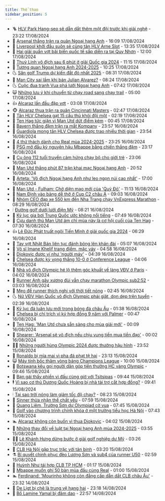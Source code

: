 ```yaml
---
title: Thể thao
sidebar_position: 5
---
```


<!-- vnexpress-the-thao:START -->
- 🪜 [HLV Park Hang-seo sẽ dẫn dắt thêm một đội trước khi giải nghệ](https://vnexpress.net/hlv-park-hang-seo-se-dan-dat-them-mot-doi-truoc-khi-giai-nghe-4782683.html) - 23:22 17/08/2024
- 🦩 [Arsenal thắng trận ra quân Ngoại hạng Anh](https://vnexpress.net/arsenal-thang-tran-ra-quan-ngoai-hang-anh-4782711.html) - 16:09 17/08/2024
- 🧰 [Liverpool khởi đầu suôn sẻ cùng tân HLV Arne Slot](https://vnexpress.net/liverpool-khoi-dau-suon-se-cung-tan-hlv-arne-slot-4782688.html) - 13:35 17/08/2024
- 🤗 [Hai giải quần vợt bãi biển quốc tế sắp diễn ra tại Quy Nhơn](https://vnexpress.net/hai-giai-quan-vot-bai-bien-quoc-te-sap-dien-ra-tai-quy-nhon-4782588.html) - 12:00 17/08/2024
- 🥳 [Thuỳ Linh vô địch sau 6 phút ở giải Quốc gia 2024](https://vnexpress.net/thuy-linh-vo-dich-sau-6-phut-o-giai-quoc-gia-2024-4782673.html) - 11:15 17/08/2024
- 🦣 [Tương quan Ngoại hạng Anh 2024-2025](https://vnexpress.net/tuong-quan-ngoai-hang-anh-2024-2025-4782657.html) - 10:25 17/08/2024
- 🌜 [Sân golf Trump dự kiến đắt đỏ nhất 2025](https://vnexpress.net/san-golf-trump-du-kien-dat-do-nhat-2025-4782613.html) - 08:31 17/08/2024
- 🫶 [Man City sai lầm khi bán Julian Alvarez?](https://vnexpress.net/man-city-sai-lam-khi-ban-julian-alvarez-4782605.html) - 08:24 17/08/2024
- 🌜 [Cuộc đua tranh Vua phá lưới Ngoại hạng Anh](https://vnexpress.net/cuoc-dua-tranh-vua-pha-luoi-ngoai-hang-anh-4782581.html) - 07:42 17/08/2024
- 😺 [Những lưu ý khi chuyển từ chạy road sang chạy trail](https://vnexpress.net/nhung-luu-y-khi-chuyen-tu-chay-road-sang-chay-trail-4782435.html) - 05:00 17/08/2024
- 👍 [Alcaraz lần đầu đập vợt](https://vnexpress.net/alcaraz-lan-dau-dap-vot-4782498.html) - 03:08 17/08/2024
- 🐵 [Alcaraz thua trận ra quân Cincinnati Masters](https://vnexpress.net/alcaraz-thua-tran-ra-quan-cincinnati-masters-4782491.html) - 02:47 17/08/2024
- 💫 [Tân HLV Chelsea gạt 15 cầu thủ khỏi đội một](https://vnexpress.net/tan-hlv-chelsea-gat-15-cau-thu-khoi-doi-mot-4782482.html) - 02:19 17/08/2024
- 🦆 [Ten Hag tức giận vì Man Utd dứt điểm kém](https://vnexpress.net/ten-hag-tuc-gian-vi-man-utd-dut-diem-kem-4782449.html) - 00:45 17/08/2024
- 🙉 [Bayern thắng đậm trận ra mắt Kompany](https://vnexpress.net/bayern-thang-dam-tran-ra-mat-kompany-4782440.html) - 23:57 16/08/2024
- 📝 [Guardiola mong tân HLV Chelsea được trao nhiều thời gian](https://vnexpress.net/guardiola-mong-tan-hlv-chelsea-duoc-trao-nhieu-thoi-gian-4781774.html) - 23:54 16/08/2024
- 💯 [4 thử thách dành cho Real mùa 2024-2025](https://vnexpress.net/4-thu-thach-danh-cho-real-mua-2024-2025-4782318.html) - 23:25 16/08/2024
- 🌈 [PSG mở đầu kỷ nguyên hậu Mbappe bằng chiến thắng đậm](https://vnexpress.net/psg-mo-dau-ky-nguyen-hau-mbappe-bang-chien-thang-dam-4782439.html) - 23:17 16/08/2024
- 🦩 [Cụ ông 112 tuổi truyền cảm hứng chạy bộ cho giới trẻ](https://vnexpress.net/cu-ong-112-tuoi-truyen-cam-hung-chay-bo-cho-gioi-tre-4782436.html) - 23:06 16/08/2024
- 🐲 [Man Utd thắng phút 87 trận khai mạc Ngoại hạng Anh](https://vnexpress.net/man-utd-thang-phut-87-tran-khai-mac-ngoai-hang-anh-4782438.html) - 20:52 16/08/2024
- 🌁 [Arteta: &#39;Vô địch Ngoại hạng Anh như leo ngọn núi cao nhất&#39;](https://vnexpress.net/arteta-vo-dich-ngoai-hang-anh-nhu-leo-ngon-nui-cao-nhat-4782431.html) - 17:00 16/08/2024
- 💯 [Man Utd - Fulham: Chờ diện mạo mới của &#39;Quỷ Đỏ&#39;](https://vnexpress.net/man-utd-fulham-cho-dien-mao-moi-cua-quy-do-4782352.html) - 11:13 16/08/2024
- 🌝 [Nam Định vào bảng dễ thở ở Cup C2 châu Á](https://vnexpress.net/nam-dinh-vao-bang-de-tho-o-cup-c2-chau-a-4782328.html) - 09:03 16/08/2024
- 🤖 [Nhóm CEO đạp xe 550 km đến Nha Trang chạy VnExpress Marathon](https://vnexpress.net/nhom-ceo-dap-xe-550-km-den-nha-trang-chay-vnexpress-marathon-4781309.html) - 08:29 16/08/2024
- 🕯 [Đường golf dưới lưới điện Mỹ](https://vnexpress.net/duong-golf-duoi-luoi-dien-my-4782291.html) - 08:21 16/08/2024
- 🧰 [Kỷ lục gia bơi Trung Quốc ước không nổi tiếng](https://vnexpress.net/ky-luc-gia-boi-trung-quoc-uoc-khong-noi-tieng-4782260.html) - 07:49 16/08/2024
- 🥳 [Cựu danh thủ Man Utd ám chỉ mùa này là cơ hội cuối của Ten Hag](https://vnexpress.net/cuu-danh-thu-man-utd-am-chi-mua-nay-la-co-hoi-cuoi-cua-ten-hag-4782172.html) - 07:30 16/08/2024
- 👍 [Lê Đức Phát truất ngôi Tiến Minh ở giải quốc gia 2024](https://vnexpress.net/le-duc-phat-truat-ngoi-tien-minh-o-giai-quoc-gia-2024-4782216.html) - 06:29 16/08/2024
- 💪 [Tay vợt Nhật Bản liên tục đánh bóng lên khán đài](https://vnexpress.net/tay-vot-nhat-ban-lien-tuc-danh-bong-len-khan-dai-4782184.html) - 05:07 16/08/2024
- 👹 [Võ sĩ Imane Khelif trang điểm, mặc váy](https://vnexpress.net/vo-si-imane-khelif-trang-diem-mac-vay-4782185.html) - 04:58 16/08/2024
- 🧰 [Djokovic được ví như &#39;người máy&#39;](https://vnexpress.net/djokovic-duoc-vi-nhu-nguoi-may-4782186.html) - 04:39 16/08/2024
- 🚀 [Chelsea được kỳ vọng thắng 10-0 ở Conference League](https://vnexpress.net/chelsea-duoc-ky-vong-thang-10-0-o-conference-league-4782085.html) - 04:06 16/08/2024
- 🎃 [Nhà vô địch Olympic hé lộ thêm góc khuất về làng VĐV ở Paris](https://vnexpress.net/nha-vo-dich-olympic-he-lo-them-goc-khuat-ve-lang-vdv-o-paris-4782118.html) - 04:02 16/08/2024
- 🧰 [Runner Anh gãy xương đùi vẫn chạy marathon Olympic sub2:52](https://vnexpress.net/runner-anh-gay-xuong-dui-van-chay-marathon-olympic-sub2-52-4782075.html) - 03:03 16/08/2024
- 👀 [Mẹo để runner thích nghi với thời tiết nóng](https://vnexpress.net/meo-de-runner-thich-nghi-voi-thoi-tiet-nong-4781744.html) - 02:45 16/08/2024
- 🌜 [Nữ VĐV Hàn Quốc vô địch Olympic phải giặt, dọn dẹp trên tuyển](https://vnexpress.net/nu-vdv-han-quoc-vo-dich-olympic-phai-giat-don-dep-tren-tuyen-4782058.html) - 02:39 16/08/2024
- 🫶 [Kỷ lục đá luân lưu mới trong bóng đá châu Âu](https://vnexpress.net/ky-luc-da-luan-luu-moi-trong-bong-da-chau-au-4782043.html) - 01:38 16/08/2024
- 🦄 [Chelsea bị chỉ trích vì ký hợp đồng 9 năm với Palmer](https://vnexpress.net/chelsea-bi-chi-trich-vi-ky-hop-dong-9-nam-voi-palmer-4782018.html) - 00:47 16/08/2024
- 🥳 [Ten Hag: &#39;Man Utd chưa sẵn sàng cho mùa giải mới&#39;](https://vnexpress.net/ten-hag-man-utd-chua-san-sang-cho-mua-giai-moi-4782007.html) - 00:09 16/08/2024
- 🐲 [Shearer: &#39;Arsenal sẽ vô địch nếu chịu vung tiền mua tiền đạo&#39;](https://vnexpress.net/shearer-arsenal-se-vo-dich-neu-chiu-vung-tien-mua-tien-dao-4782004.html) - 00:02 16/08/2024
- 🧑‍🏫 [Những người hùng Olympic 2024 được thưởng hậu hĩnh](https://vnexpress.net/nhung-nguoi-hung-olympic-2024-duoc-thuong-hau-hinh-4781933.html) - 23:52 15/08/2024
- 🤔 [Ronaldo bị mỉa mai vì pha đá phạt tệ hại](https://vnexpress.net/ronaldo-bi-mia-mai-vi-pha-da-phat-te-hai-4781995.html) - 23:13 15/08/2024
- 😺 [Máy tính bốc thăm vòng bảng Champions League](https://vnexpress.net/may-tinh-boc-tham-vong-bang-champions-league-4781875.html) - 10:00 15/08/2024
- 💪 [Botswana kêu gọi người dân góp tiền thưởng HC vàng Olympic](https://vnexpress.net/botswana-keu-goi-nguoi-dan-gop-tien-thuong-hc-vang-olympic-4781857.html) - 09:46 15/08/2024
- 💼 [Bạn gái thấy phiền vì đấu cùng giờ với Tsitsipas](https://vnexpress.net/ban-gai-thay-phien-vi-dau-cung-gio-voi-tsitsipas-4781889.html) - 09:44 15/08/2024
- 🕴 [Vì sao cơ thủ Dương Quốc Hoàng bị nhà tài trợ cắt hợp đồng?](https://vnexpress.net/vi-sao-co-thu-duong-quoc-hoang-bi-nha-tai-tro-cat-hop-dong-4781887.html) - 09:41 15/08/2024
- 🕯 [Tại sao trời nóng làm giảm tốc độ chạy?](https://vnexpress.net/tai-sao-troi-nong-lam-giam-toc-do-chay-4781640.html) - 08:23 15/08/2024
- 📝 [Sinner thừa nhận thể chất yếu](https://vnexpress.net/sinner-thua-nhan-the-chat-yeu-4781768.html) - 07:59 15/08/2024
- 🧐 [Quang Liêm, Trường Sơn dự Olympiad cờ vua](https://vnexpress.net/quang-liem-truong-son-du-olympiad-co-vua-4781797.html) - 07:45 15/08/2024
- 🙉 [Golf vào chương trình chính khóa ở một trường tiểu học Hà Nội](https://vnexpress.net/golf-vao-chuong-trinh-chinh-khoa-o-mot-truong-tieu-hoc-ha-noi-4781829.html) - 07:43 15/08/2024
- 🏊 [Alcaraz không còn buồn vì thua Djokovic](https://vnexpress.net/alcaraz-khong-con-buon-vi-thua-djokovic-4781712.html) - 04:02 15/08/2024
- 🌊 [Những thay đổi về luật tại Ngoại hạng Anh mùa 2024-2025](https://vnexpress.net/nhung-thay-doi-ve-luat-tai-ngoai-hang-anh-mua-2024-2025-4781722.html) - 03:55 15/08/2024
- 👨‍🏫 [Lê Khánh Hưng dừng bước ở giải golf nghiệp dư Mỹ](https://vnexpress.net/le-khanh-hung-dung-buoc-o-giai-golf-nghiep-du-my-4781702.html) - 03:26 15/08/2024
- 🥷 [CLB Hà Nội gặp trục trặc với tân binh](https://vnexpress.net/clb-ha-noi-gap-truc-trac-voi-tan-binh-4781660.html) - 03:20 15/08/2024
- ⚗️ [Bí quyết chinh phục đèo Lương Sơn và sub4 của runner U50](https://vnexpress.net/bi-quyet-chinh-phuc-deo-luong-son-va-sub4-cua-runner-u50-4781627.html) - 02:59 15/08/2024
- 🌮 [Huỳnh Như tái hợp CLB TP HCM](https://vnexpress.net/huynh-nhu-tai-hop-clb-tp-hcm-4781604.html) - 01:17 15/08/2024
- 🤩 [Mbappe muốn ghi 50 bàn mùa đầu cùng Real](https://vnexpress.net/mbappe-muon-ghi-50-ban-mua-dau-cung-real-4781589.html) - 01:00 15/08/2024
- 🏊 [Ferdinand: &#39;Mourinho không còn đẳng cấp dẫn dắt CLB châu Âu&#39;](https://vnexpress.net/ferdinand-mourinho-khong-con-dang-cap-dan-dat-clb-chau-au-4780867.html) - 23:32 14/08/2024
- 🐎 [De Ligt bị chê là trung vệ hạng hai](https://vnexpress.net/de-ligt-bi-che-la-trung-ve-hang-hai-4781571.html) - 23:18 14/08/2024
- 💫 [Bố Lamine Yamal bị đâm dao](https://vnexpress.net/bo-lamine-yamal-bi-dam-dao-4781568.html) - 22:57 14/08/2024<!-- vnexpress-the-thao:END -->
